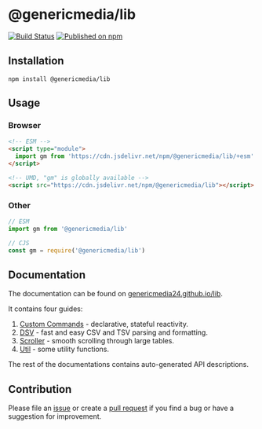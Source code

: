 # @genericmedia/lib

[![Build Status](https://github.com/genericmedia24/lib/actions/workflows/release.yaml/badge.svg)](https://github.com/genericmedia24/lib/actions/workflows/release.yaml)
[![Published on npm](https://img.shields.io/npm/v/%40genericmedia%2Flib)](https://www.npmjs.com/genericmedia24/lib)

## Installation

```shell
npm install @genericmedia/lib
```

## Usage

### Browser

```html
<!-- ESM -->
<script type="module">
  import gm from 'https://cdn.jsdelivr.net/npm/@genericmedia/lib/+esm'
</script>

<!-- UMD, "gm" is globally available -->
<script src="https://cdn.jsdelivr.net/npm/@genericmedia/lib"></script>
```

### Other

```javascript
// ESM
import gm from '@genericmedia/lib'

// CJS
const gm = require('@genericmedia/lib')
```

## Documentation

The documentation can be found on [genericmedia24.github.io/lib](https://genericmedia24.github.io/lib).

It contains four guides:

1. [Custom Commands](./docs/guides/custom-commands.md) - declarative, stateful reactivity.
2. [DSV](./docs/guides/dsv.md) - fast and easy CSV and TSV parsing and formatting.
3. [Scroller](./docs/guides/scroller.md) - smooth scrolling through large tables.
4. [Util](./docs/guides/util.md) - some utility functions.

The rest of the documentations contains auto-generated API descriptions.

## Contribution

Please file an [issue](https://github.com/genericmedia24/lib/issues/new) or create a [pull request](https://github.com/genericmedia24/lib/compare) if you find a bug or have a suggestion for improvement.
